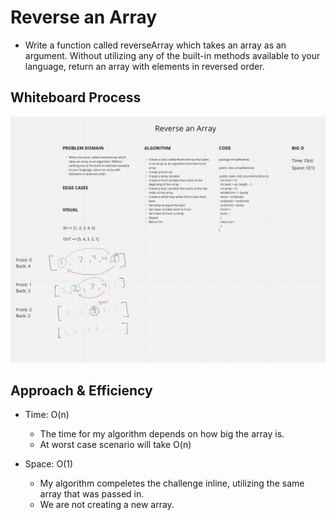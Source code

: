# Reverse an Array
<!-- Description of the challenge -->
- Write a function called reverseArray which takes an array as an argument. Without utilizing any of the built-in methods available to your language, return an array with elements in reversed order.

## Whiteboard Process
<!-- Embedded whiteboard image -->
![WHITEBOARD](./arrayReverse.png)

## Approach & Efficiency
<!-- What approach did you take? Discuss Why. What is the Big O space/time for this approach? -->
- Time: O(n)
  - The time for my algorithm depends on how big the array is.
  - At worst case scenario will take O(n)

- Space: O(1)
  - My algorithm compeletes the challenge inline, utilizing the same array that was passed in.
  - We are not creating a new array.